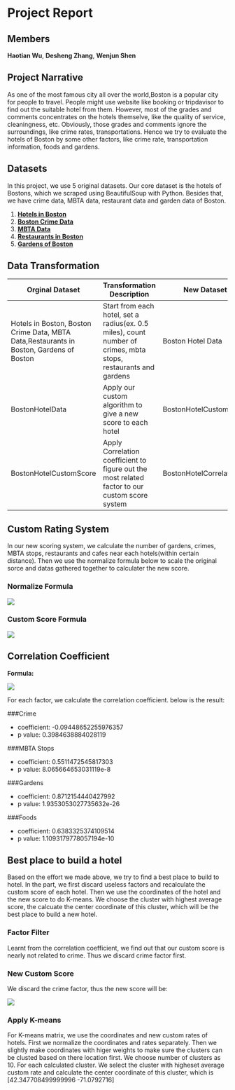 # Project Report
## Members
**Haotian Wu**, **Desheng Zhang**, **Wenjun Shen**

## Project Narrative

As one of the most famous city all over the world,Boston is a popular city for people to travel. People might use website like booking or tripdavisor to find out the suitable hotel from them. However, most of the grades and comments concentrates on the hotels themselve, like the quality of service, cleaningness, etc. Obviously, those grades and comments ignore the surroundings, like crime rates, transportations. Hence we try to evaluate the hotels of Boston by some other factors, like crime rate, transportation information, foods and gardens.


## Datasets

In this project, we use 5 original datasets. Our core dataset is the hotels of Bostons, which we scraped using BeautifulSoup with Python. Besides that, we have crime data, MBTA data, restaurant data and garden data of Boston. 

1. [**Hotels in Boston**](http://datamechanics.io/data/htw93_tscheung_wenjun/Hotel_ratings.json)
2. [**Boston Crime Data**](https://data.cityofboston.gov/resource/29yf-ye7n.json) 
3. [**MBTA Data**](http://datamechanics.io/data/htw93_tscheung_wenjun/MBTA_Stops.txt)
4. [**Restaurants in Boston**](https://data.cityofboston.gov/resource/fdxy-gydq.json)
5. [**Gardens of Boston**](https://data.cityofboston.gov/resource/rdqf-ter7.json)

## Data Transformation

Orginal Dataset | Transformation Description| New Dataset
---- | ---| ---
Hotels in Boston, Boston Crime Data, MBTA Data,Restaurants in Boston, Gardens of Boston | Start from each hotel, set a radius(ex. 0.5 miles), count number of crimes, mbta stops, restaurants and gardens | Boston Hotel Data
BostonHotelData |  Apply our custom algorithm to give a new score to each hotel | BostonHotelCustomScore
BostonHotelCustomScore| Apply Correlation coefficient to figure out the most related factor to our custom score system | BostonHotelCorrelation



## Custom Rating System

In our new scoring system, we calculate the number of gardens, crimes, MBTA stops, restaurants and cafes near each hotels(within certain distance). Then we use the normalize formula below to scale the original sorce and datas gathered together to calculater the new score.

### Normalize Formula
<img src="http://chart.googleapis.com/chart?cht=tx&chl=S_{normalized}=\frac{S - S_{min}}{S_{max} - S_{min}}" style="border:none;">

### Custom Score Formula
<img src="http://chart.googleapis.com/chart?cht=tx&chl=S_{custom} = \frac{(S_{origin} %2B S_{garden}%2BS_{food}%2BS_{mbta}%2B(1-S{crime}))}{5}" style="border:none;">

## Correlation Coefficient
**Formula:**

<img src="http://chart.googleapis.com/chart?cht=tx&chl=corr(x,y)=\frac{cov(x,y)}{std(x) - std(y)}" style="border:none;">

For each factor, we calculate the correlation coefficient. below is the result:

###Crime
* coefficient: -0.09448652255976357
* p value: 0.3984638884028119

###MBTA Stops
* coefficient: 0.5511472545817303
* p value: 8.065664653031119e-8

###Gardens
* coefficient: 0.8712154440427992
* p value: 1.9353053027735632e-26

###Foods
* coefficient: 0.6383325374109514
* p value: 1.1093179778057194e-10

## Best place to build a hotel

Based on the effort we made above, we try to find a best place to build to hotel. In the part, we first discard useless factors and recalculate the custom score of each hotel. Then we use the coordinates of the hotel and the new score to do K-means. We choose the cluster with highest average score, the calcuate the center coordinate of this cluster, which will be the best place to build a new hotel.

### Factor Filter

Learnt from the correlation coefficient, we find out that our custom score is nearly not related to crime. Thus we discard crime factor first.

### New Custom Score

We discard the crime factor, thus the new score will be:

<img src="http://chart.googleapis.com/chart?cht=tx&chl=S_{custom} = \frac{S_{origin} %2B S_{garden}%2BS_{food}%2BS_{mbta})}{4}" style="border:none;">

### Apply K-means
For K-means matrix, we use the coordinates and new custom rates of hotels. First we normalize the coordinates and rates separately. Then we slightly make coordinates with higer weights to make sure the clusters can be clusted based on there location first. We choose number of clusters as 10. For each calculated cluster. We select the cluster with higheset average custom rate and calculate the center coordinate of this cluster, which is [42.347708499999996 -71.0792716]

